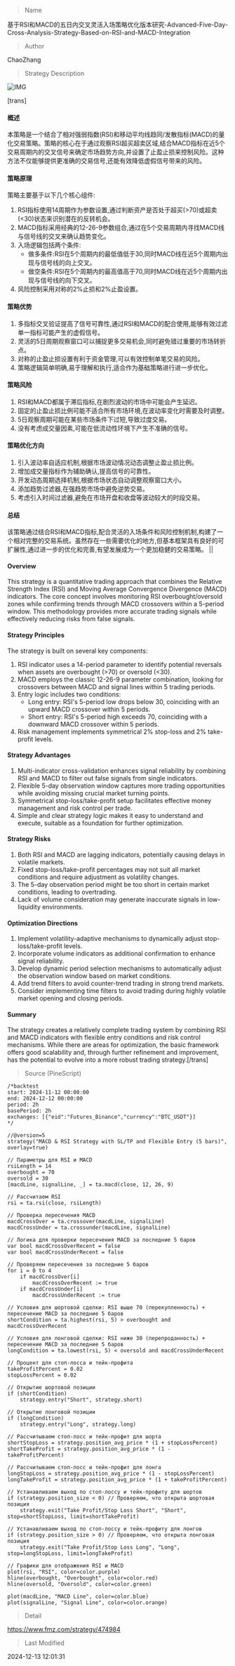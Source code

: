 
> Name

基于RSI和MACD的五日内交叉灵活入场策略优化版本研究-Advanced-Five-Day-Cross-Analysis-Strategy-Based-on-RSI-and-MACD-Integration

> Author

ChaoZhang

> Strategy Description

![IMG](https://www.fmz.com/upload/asset/135c9bc354f2ad30544.png)

[trans]
#### 概述
本策略是一个结合了相对强弱指数(RSI)和移动平均线趋同/发散指标(MACD)的量化交易策略。策略的核心在于通过观察RSI超买超卖区域,结合MACD指标在近5个交易周期内的交叉信号来确定市场趋势方向,并设置了止盈止损来控制风险。这种方法不仅能够提供更准确的交易信号,还能有效降低虚假信号带来的风险。

#### 策略原理
策略主要基于以下几个核心组件:
1. RSI指标使用14周期作为参数设置,通过判断资产是否处于超买(>70)或超卖(<30)状态来识别潜在的反转机会。
2. MACD指标采用经典的12-26-9参数组合,通过在5个交易周期内寻找MACD线与信号线的交叉来确认趋势变化。
3. 入场逻辑包括两个条件:
   - 做多条件:RSI在5个周期内的最低值低于30,同时MACD线在近5个周期内出现与信号线的向上交叉。
   - 做空条件:RSI在5个周期内的最高值高于70,同时MACD线在近5个周期内出现与信号线的向下交叉。
4. 风险控制采用对称的2%止损和2%止盈设置。

#### 策略优势
1. 多指标交叉验证提高了信号可靠性,通过RSI和MACD的配合使用,能够有效过滤单一指标可能产生的虚假信号。
2. 灵活的5日周期观察窗口可以捕捉更多交易机会,同时避免错过重要的市场转折点。
3. 对称的止盈止损设置有利于资金管理,可以有效控制单笔交易的风险。
4. 策略逻辑简单明确,易于理解和执行,适合作为基础策略进行进一步优化。

#### 策略风险
1. RSI和MACD都属于滞后指标,在剧烈波动的市场中可能会产生延迟。
2. 固定的止盈止损比例可能不适合所有市场环境,在波动率变化时需要及时调整。
3. 5日观察周期可能在某些市场条件下过短,导致过度交易。
4. 没有考虑成交量因素,可能在低流动性环境下产生不准确的信号。

#### 策略优化方向
1. 引入波动率自适应机制,根据市场波动情况动态调整止盈止损比例。
2. 增加成交量指标作为辅助确认,提高信号的可靠性。
3. 开发动态周期选择机制,根据市场状态自动调整观察窗口大小。
4. 添加趋势过滤器,在强趋势市场中避免逆势交易。
5. 考虑引入时间过滤器,避免在市场开盘和收盘等波动较大的时段交易。

#### 总结
该策略通过结合RSI和MACD指标,配合灵活的入场条件和风险控制机制,构建了一个相对完整的交易系统。虽然存在一些需要优化的地方,但基本框架具有良好的可扩展性,通过进一步的优化和完善,有望发展成为一个更加稳健的交易策略。 || 

#### Overview
This strategy is a quantitative trading approach that combines the Relative Strength Index (RSI) and Moving Average Convergence Divergence (MACD) indicators. The core concept involves monitoring RSI overbought/oversold zones while confirming trends through MACD crossovers within a 5-period window. This methodology provides more accurate trading signals while effectively reducing risks from false signals.

#### Strategy Principles
The strategy is built on several key components:
1. RSI indicator uses a 14-period parameter to identify potential reversals when assets are overbought (>70) or oversold (<30).
2. MACD employs the classic 12-26-9 parameter combination, looking for crossovers between MACD and signal lines within 5 trading periods.
3. Entry logic includes two conditions:
   - Long entry: RSI's 5-period low drops below 30, coinciding with an upward MACD crossover within 5 periods.
   - Short entry: RSI's 5-period high exceeds 70, coinciding with a downward MACD crossover within 5 periods.
4. Risk management implements symmetrical 2% stop-loss and 2% take-profit levels.

#### Strategy Advantages
1. Multi-indicator cross-validation enhances signal reliability by combining RSI and MACD to filter out false signals from single indicators.
2. Flexible 5-day observation window captures more trading opportunities while avoiding missing crucial market turning points.
3. Symmetrical stop-loss/take-profit setup facilitates effective money management and risk control per trade.
4. Simple and clear strategy logic makes it easy to understand and execute, suitable as a foundation for further optimization.

#### Strategy Risks
1. Both RSI and MACD are lagging indicators, potentially causing delays in volatile markets.
2. Fixed stop-loss/take-profit percentages may not suit all market conditions and require adjustment as volatility changes.
3. The 5-day observation period might be too short in certain market conditions, leading to overtrading.
4. Lack of volume consideration may generate inaccurate signals in low-liquidity environments.

#### Optimization Directions
1. Implement volatility-adaptive mechanisms to dynamically adjust stop-loss/take-profit levels.
2. Incorporate volume indicators as additional confirmation to enhance signal reliability.
3. Develop dynamic period selection mechanisms to automatically adjust the observation window based on market conditions.
4. Add trend filters to avoid counter-trend trading in strong trend markets.
5. Consider implementing time filters to avoid trading during highly volatile market opening and closing periods.

#### Summary
The strategy creates a relatively complete trading system by combining RSI and MACD indicators with flexible entry conditions and risk control mechanisms. While there are areas for optimization, the basic framework offers good scalability and, through further refinement and improvement, has the potential to evolve into a more robust trading strategy.[/trans]



> Source (PineScript)

``` pinescript
/*backtest
start: 2024-11-12 00:00:00
end: 2024-12-12 00:00:00
period: 2h
basePeriod: 2h
exchanges: [{"eid":"Futures_Binance","currency":"BTC_USDT"}]
*/

//@version=5
strategy("MACD & RSI Strategy with SL/TP and Flexible Entry (5 bars)", overlay=true)

// Параметры для RSI и MACD
rsiLength = 14
overbought = 70
oversold = 30
[macdLine, signalLine, _] = ta.macd(close, 12, 26, 9)

// Рассчитаем RSI
rsi = ta.rsi(close, rsiLength)

// Проверка пересечения MACD
macdCrossOver = ta.crossover(macdLine, signalLine)
macdCrossUnder = ta.crossunder(macdLine, signalLine)

// Логика для проверки пересечения MACD за последние 5 баров
var bool macdCrossOverRecent = false
var bool macdCrossUnderRecent = false

// Проверяем пересечения за последние 5 баров
for i = 0 to 4
    if macdCrossOver[i]
        macdCrossOverRecent := true
    if macdCrossUnder[i]
        macdCrossUnderRecent := true

// Условия для шортовой сделки: RSI выше 70 (перекупленность) + пересечение MACD за последние 5 баров
shortCondition = ta.highest(rsi, 5) > overbought and macdCrossOverRecent

// Условия для лонговой сделки: RSI ниже 30 (перепроданность) + пересечение MACD за последние 5 баров
longCondition = ta.lowest(rsi, 5) < oversold and macdCrossUnderRecent

// Процент для стоп-лосса и тейк-профита
takeProfitPercent = 0.02
stopLossPercent = 0.02

// Открытие шортовой позиции
if (shortCondition)
    strategy.entry("Short", strategy.short)

// Открытие лонговой позиции
if (longCondition)
    strategy.entry("Long", strategy.long)

// Рассчитываем стоп-лосс и тейк-профит для шорта
shortStopLoss = strategy.position_avg_price * (1 + stopLossPercent)
shortTakeProfit = strategy.position_avg_price * (1 - takeProfitPercent)

// Рассчитываем стоп-лосс и тейк-профит для лонга
longStopLoss = strategy.position_avg_price * (1 - stopLossPercent)
longTakeProfit = strategy.position_avg_price * (1 + takeProfitPercent)

// Устанавливаем выход по стоп-лоссу и тейк-профиту для шортов
if (strategy.position_size < 0) // Проверяем, что открыта шортовая позиция
    strategy.exit("Take Profit/Stop Loss Short", "Short", stop=shortStopLoss, limit=shortTakeProfit)

// Устанавливаем выход по стоп-лоссу и тейк-профиту для лонгов
if (strategy.position_size > 0) // Проверяем, что открыта лонговая позиция
    strategy.exit("Take Profit/Stop Loss Long", "Long", stop=longStopLoss, limit=longTakeProfit)

// Графики для отображения RSI и MACD
plot(rsi, "RSI", color=color.purple)
hline(overbought, "Overbought", color=color.red)
hline(oversold, "Oversold", color=color.green)

plot(macdLine, "MACD Line", color=color.blue)
plot(signalLine, "Signal Line", color=color.orange)

```

> Detail

https://www.fmz.com/strategy/474984

> Last Modified

2024-12-13 12:01:31
